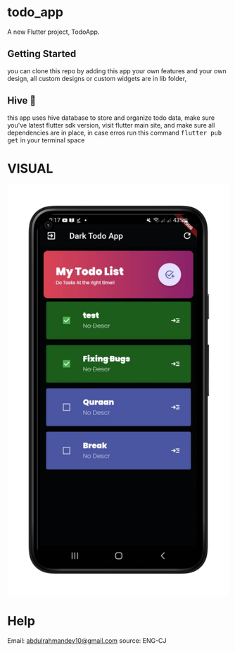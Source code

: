 # todo_app
A new Flutter project, TodoApp.


## Getting Started
you can clone this repo by adding this app your own features and your own design, 
all custom designs or custom widgets are in <kdb> lib </kbd> folder,

## Hive 📙
this app uses hive database to store and organize todo data, make sure you've latest flutter sdk version,
visit flutter  main site, and make sure all dependencies are in place, in case erros run this command <kbd> flutter pub get</kbd> in your terminal space

# VISUAL
<img src='./1.png'/>

# Help
Email: abdulrahmandev10@gmail.com
source: ENG-CJ

